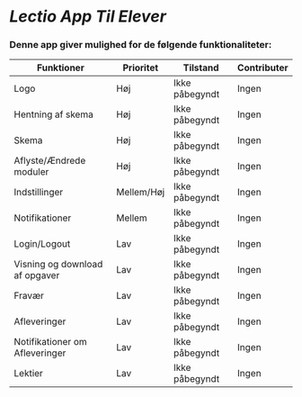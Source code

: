 # *Lectio App Til Elever*

### Denne app giver mulighed for de følgende funktionaliteter:
|Funktioner                           |Prioritet      |Tilstand               |Contributer           |
|-------------------------------------|---------------|-----------------------|----------------------|
|Logo                                 |Høj            |Ikke påbegyndt         |Ingen                 |
|Hentning af skema                    |Høj            |Ikke påbegyndt         |Ingen                 |
|Skema                                |Høj            |Ikke påbegyndt         |Ingen                 |
|Aflyste/Ændrede moduler              |Høj            |Ikke påbegyndt         |Ingen                 |
|Indstillinger                        |Mellem/Høj     |Ikke påbegyndt         |Ingen                 |
|Notifikationer                       |Mellem         |Ikke påbegyndt         |Ingen                 |
|Login/Logout                         |Lav            |Ikke påbegyndt         |Ingen                 |
|Visning og download af opgaver       |Lav            |Ikke påbegyndt         |Ingen                 |
|Fravær                               |Lav            |Ikke påbegyndt         |Ingen                 |
|Afleveringer                         |Lav            |Ikke påbegyndt         |Ingen                 |
|Notifikationer om Afleveringer       |Lav            |Ikke påbegyndt         |Ingen                 |
|Lektier                              |Lav            |Ikke påbegyndt         |Ingen                 |
